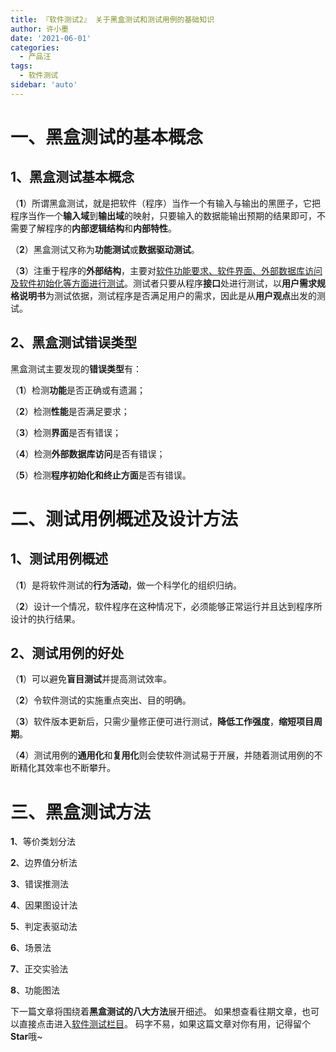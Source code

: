 ```yaml
---
title: 『软件测试2』 关于黑盒测试和测试用例的基础知识
author: 许小墨
date: '2021-06-01'
categories:
  - 产品汪
tags:
  - 软件测试
sidebar: 'auto'
---
```


# 一、黑盒测试的基本概念

## 1、黑盒测试基本概念

（**1**）所谓黑盒测试，就是把软件（程序）当作一个有输入与输出的黑匣子，它把程序当作一个**输入域**到**输出域**的映射，只要输入的数据能输出预期的结果即可，不需要了解程序的**内部逻辑结构**和**内部特性**。

（**2**）黑盒测试又称为**功能测试**或**数据驱动测试**。

（**3**）注重于程序的**外部结构**，主要对<u>软件功能要求、软件界面、外部数据库访问及软件初始化等方面进行测试</u>。测试者只要从程序**接口**处进行测试，以**用户需求规格说明书**为测试依据，测试程序是否满足用户的需求，因此是从**用户观点**出发的测试。

## 2、黑盒测试错误类型

黑盒测试主要发现的**错误类型**有：

（**1**）检测**功能**是否正确或有遗漏；

（**2**）检测**性能**是否满足要求；

（**3**）检测**界面**是否有错误；

（**4**）检测**外部数据库访问**是否有错误；

（**5**）检测**程序初始化和终止方面**是否有错误。

# 二、测试用例概述及设计方法

## 1、测试用例概述

（**1**）是将软件测试的**行为活动**，做一个科学化的组织归纳。

（**2**）设计一个情况，软件程序在这种情况下，必须能够正常运行并且达到程序所设计的执行结果。

## 2、测试用例的好处

（**1**）可以避免**盲目测试**并提高测试效率。

（**2**）令软件测试的实施重点突出、目的明确。

（**3**）软件版本更新后，只需少量修正便可进行测试，**降低工作强度**，**缩短项目周期**。

（**4**）测试用例的**通用化**和**复用化**则会使软件测试易于开展，并随着测试用例的不断精化其效率也不断攀升。

# 三、黑盒测试方法

**1**、等价类划分法

**2**、边界值分析法

**3**、错误推测法

**4**、因果图设计法

**5**、判定表驱动法

**6**、场景法

**7**、正交实验法

**8**、功能图法

下一篇文章将围绕着**黑盒测试的八大方法**展开细述。
如果想查看往期文章，也可以直接点击进入[软件测试栏目](/column/Product/SoftwareTesting/)。
码字不易，如果这篇文章对你有用，记得留个**Star**哦~
